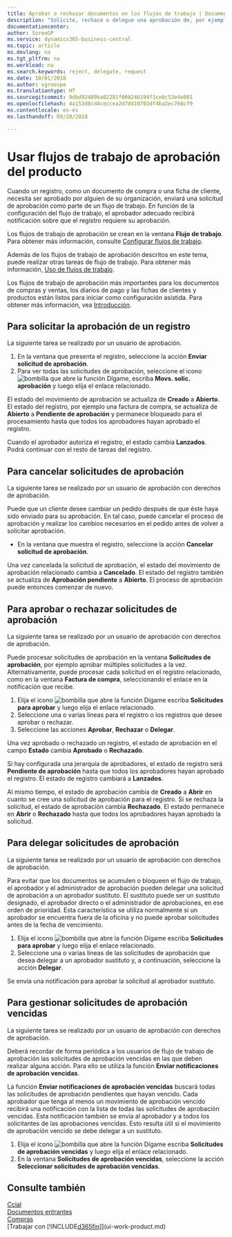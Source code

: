 ```yaml
---
title: Aprobar o rechazar documentos en los flujos de trabajo | Documentos de Microsoft
description: "Solicite, rechace o delegue una aprobación de, por ejemplo, una compra o venta, como parte de un flujo de trabajo."
documentationcenter: 
author: SorenGP
ms.service: dynamics365-business-central
ms.topic: article
ms.devlang: na
ms.tgt_pltfrm: na
ms.workload: na
ms.search.keywords: reject, delegate, request
ms.date: 10/01/2018
ms.author: sgroespe
ms.translationtype: HT
ms.sourcegitcommit: 9dbd92409ba02281f008246194f3ce0c53e4e001
ms.openlocfilehash: 4a153d8cd4ceccea2d7d410702df4ba2ec760cf9
ms.contentlocale: es-es
ms.lasthandoff: 09/28/2018

---
```

# <a name="use-approval-workflows"></a>Usar flujos de trabajo de aprobación del producto
Cuando un registro, como un documento de compra o una ficha de cliente, necesita ser aprobado por alguien de su organización, enviará una solicitud de aprobación como parte de un flujo de trabajo. En función de la configuración del flujo de trabajo, el aprobador adecuado recibirá notificación sobre que el registro requiere su aprobación.

Los flujos de trabajo de aprobación se crean en la ventana **Flujo de trabajo**. Para obtener más información, consulte [Configurar flujos de trabajo](across-set-up-workflows.md).

Además de los flujos de trabajo de aprobación descritos en este tema, puede realizar otras tareas de flujo de trabajo. Para obtener más información, [Uso de flujos de trabajo](across-use-workflows.md).

Los flujos de trabajo de aprobación más importantes para los documentos de compras y ventas, los diarios de pago y las fichas de clientes y productos están listos para iniciar como configuración asistida. Para obtener más información, vea [Introducción](product-get-started.md).

## <a name="to-request-approval-of-a-record"></a>Para solicitar la aprobación de un registro
La siguiente tarea se realizado por un usuario de aprobación.

1. En la ventana que presenta el registro, seleccione la acción **Enviar solicitud de aprobación**.
2. Para ver todas las solicitudes de aprobación, seleccione el icono ![bombilla que abre la función Dígame](media/ui-search/search_small.png "Dígame que desea hacer"), escriba **Movs. solic. aprobación** y luego elija el enlace relacionado.  

El estado del movimiento de aprobación se actualiza de **Creado** a **Abierto**. El estado del registro, por ejemplo una factura de compra, se actualiza de **Abierto** a **Pendiente de aprobación** y permanece bloqueado para el procesamiento hasta que todos los aprobadores hayan aprobado el registro.

Cuando el aprobador autoriza el registro, el estado cambia **Lanzados**. Podrá continuar con el resto de tareas del registro.

## <a name="to-cancel-requests-for-approval"></a>Para cancelar solicitudes de aprobación
La siguiente tarea se realizado por un usuario de aprobación con derechos de aprobación.

Puede que un cliente desee cambiar un pedido después de que éste haya sido enviado para su aprobación. En tal caso, puede cancelar el proceso de aprobación y realizar los cambios necesarios en el pedido antes de volver a solicitar aprobación.

- En la ventana que muestra el registro, seleccione la acción **Cancelar solicitud de aprobación**.

Una vez cancelada la solicitud de aprobación, el estado del movimiento de aprobación relacionado cambia a **Cancelado**. El estado del registro también se actualiza de **Aprobación pendiente** a **Abierto**. El proceso de aprobación puede entonces comenzar de nuevo.

## <a name="to-approve-or-reject-requests-for-approval"></a>Para aprobar o rechazar solicitudes de aprobación
La siguiente tarea se realizado por un usuario de aprobación con derechos de aprobación.

Puede procesar solicitudes de aprobación en la ventana **Solicitudes de aprobación**, por ejemplo aprobar múltiples solicitudes a la vez. Alternativamente, puede procesar cada solicitud en el registro relacionado, como en la ventana **Factura de compra**, seleccionando el enlace en la notificación que recibe.

1. Elija el icono ![bombilla que abre la función Dígame](media/ui-search/search_small.png "Dígame que desea hacer") escriba **Solicitudes para aprobar** y luego elija el enlace relacionado.
2. Seleccione una o varias líneas para el registro o los registros que desee aprobar o rechazar.
3. Seleccione las acciones **Aprobar**, **Rechazar** o **Delegar**.

Una vez aprobado o rechazado un registro, el estado de aprobación en el campo **Estado** cambia **Aprobado** o **Rechazado**.

Si hay configurada una jerarquía de aprobadores, el estado de registro será **Pendiente de aprobación** hasta que todos los aprobadores hayan aprobado el registro. El estado de registro cambiará a **Lanzados**.

Al mismo tiempo, el estado de aprobación cambia de **Creado** a **Abrir** en cuanto se cree una solicitud de aprobación para el registro. Si se rechaza la solicitud, el estado de aprobación cambia **Rechazado**. El estado permanece en **Abrir** o **Rechazado** hasta que todos los aprobadores hayan aprobado la solicitud.

## <a name="to-delegate-requests-for-approval"></a>Para delegar solicitudes de aprobación
La siguiente tarea se realizado por un usuario de aprobación con derechos de aprobación.

Para evitar que los documentos se acumulen o bloqueen el flujo de trabajo, el aprobador y el administrador de aprobación pueden delegar una solicitud de aprobación a un aprobador sustituto. El sustituto puede ser un sustituto designado, el aprobador directo o el administrador de aprobaciones, en ese orden de prioridad. Esta característica se utiliza normalmente si un aprobador se encuentra fuera de la oficina y no puede aprobar solicitudes antes de la fecha de vencimiento.

1. Elija el icono ![bombilla que abre la función Dígame](media/ui-search/search_small.png "Dígame que desea hacer") escriba **Solicitudes para aprobar** y luego elija el enlace relacionado.
2. Seleccione una o varias líneas de las solicitudes de aprobación que desea delegar a un aprobador sustituto y, a continuación, seleccione la acción **Delegar**.

Se envía una notificación para aprobar la solicitud al aprobador sustituto.

## <a name="to-manage-overdue-approval-requests"></a>Para gestionar solicitudes de aprobación vencidas
La siguiente tarea se realizado por un usuario de aprobación con derechos de aprobación.

Deberá recordar de forma periódica a los usuarios de flujo de trabajo de aprobación las solicitudes de aprobación vencidas en las que deben realizar alguna acción. Para ello se utiliza la función **Enviar notificaciones de aprobación vencidas**.

La función **Enviar notificaciones de aprobación vencidas** buscará todas las solicitudes de aprobación pendientes que hayan vencido. Cada aprobador que tenga al menos un movimiento de aprobación vencido recibirá una notificación con la lista de todas las solicitudes de aprobación vencidas. Esta notificación también se envía al aprobador y a todos los solicitantes de las aprobaciones vencidas. Esto resulta útil si el movimiento de aprobación vencido se debe delegar a un sustituto.

1. Elija el icono ![bombilla que abre la función Dígame](media/ui-search/search_small.png "Dígame que desea hacer") escriba **Solicitudes de aprobación vencidas** y luego elija el enlace relacionado.
2. En la ventana **Solicitudes de aprobación vencidas**, seleccione la acción **Seleccionar solicitudes de aprobación vencidas**.

## <a name="see-also"></a>Consulte también
[Ccial](sales-manage-sales.md)    
[Documentos entrantes](across-income-documents.md)  
[Compras](purchasing-manage-purchasing.md)  
[Trabajar con [!INCLUDE[d365fin](includes/d365fin_md.md)]](ui-work-product.md)

